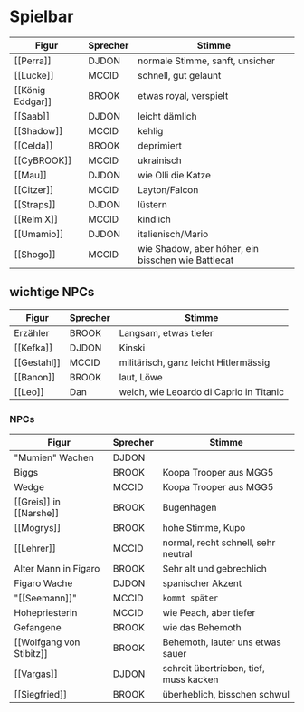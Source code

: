 # Spielbar
Figur|Sprecher|Stimme
-|-|-
[[Perra]]|DJDON|normale Stimme, sanft, unsicher
[[Lucke]]|MCCID|schnell, gut gelaunt
[[König Eddgar]]|BROOK|etwas royal, verspielt
[[Saab]]|DJDON|leicht dämlich
[[Shadow]]|MCCID|kehlig
[[Celda]]|BROOK|deprimiert
[[CyBROOK]]|MCCID|ukrainisch
[[Mau]]|DJDON|wie Olli die Katze
[[Citzer]]|MCCID|Layton/Falcon
[[Straps]]|DJDON|lüstern
[[Relm X]]|MCCID|kindlich
[[Umamio]]|DJDON|italienisch/Mario
[[Shogo]]|MCCID|wie Shadow, aber höher, ein bisschen wie Battlecat



## wichtige NPCs
Figur|Sprecher|Stimme
-|-|-
Erzähler|BROOK|Langsam, etwas tiefer
[[Kefka]]|DJDON|Kinski
[[Gestahl]]|MCCID|militärisch, ganz leicht Hitlermässig
[[Banon]]|BROOK|laut, Löwe
[[Leo]]|Dan|weich, wie Leoardo di Caprio in Titanic

### NPCs

Figur|Sprecher|Stimme
-|-|-
"Mumien" Wachen|DJDON
Biggs|BROOK|Koopa Trooper aus MGG5
Wedge|MCCID|Koopa Trooper aus MGG5
[[Greis]] in [[Narshe]]|BROOK|Bugenhagen
[[Mogrys]]|BROOK|hohe Stimme, Kupo
[[Lehrer]]|MCCID|normal, recht schnell, sehr neutral
Alter Mann in Figaro|BROOK|Sehr alt und gebrechlich
Figaro Wache|DJDON|spanischer Akzent
"[[Seemann]]"|MCCID|`kommt später`
Hohepriesterin|MCCID|wie Peach, aber tiefer
Gefangene|BROOK|wie das Behemoth
[[Wolfgang von Stibitz]]|BROOK|Behemoth, lauter uns etwas sauer
[[Vargas]]|DJDON|schreit übertrieben, tief, muss kacken
[[Siegfried]]|BROOK|überheblich, bisschen schwul
